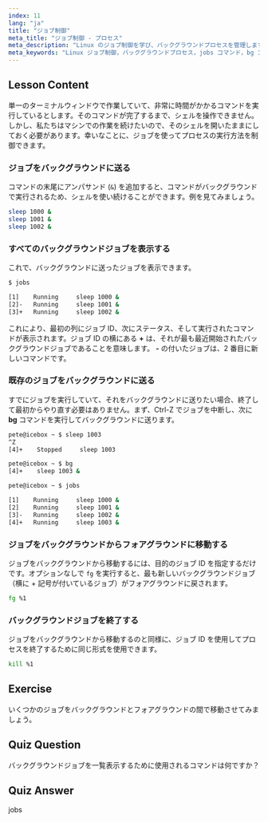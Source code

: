 ```yaml
---
index: 11
lang: "ja"
title: "ジョブ制御"
meta_title: "ジョブ制御 - プロセス"
meta_description: "Linux のジョブ制御を学び、バックグラウンドプロセスを管理します。「jobs」、「bg」、「fg」、「kill」コマンドを理解して、効率的なシェル使用を実現しましょう。Linux の学習を始めましょう！"
meta_keywords: "Linux ジョブ制御，バックグラウンドプロセス，jobs コマンド，bg コマンド，fg コマンド，kill コマンド，Linux チュートリアル，初心者 Linux"
---
```


## Lesson Content

単一のターミナルウィンドウで作業していて、非常に時間がかかるコマンドを実行しているとします。そのコマンドが完了するまで、シェルを操作できません。しかし、私たちはマシンでの作業を続けたいので、そのシェルを開いたままにしておく必要があります。幸いなことに、ジョブを使ってプロセスの実行方法を制御できます。

### ジョブをバックグラウンドに送る

コマンドの末尾にアンパサンド (`&`) を追加すると、コマンドがバックグラウンドで実行されるため、シェルを使い続けることができます。例を見てみましょう。

```bash
sleep 1000 &
sleep 1001 &
sleep 1002 &
```

### すべてのバックグラウンドジョブを表示する

これで、バックグラウンドに送ったジョブを表示できます。

```bash
$ jobs

[1]    Running     sleep 1000 &
[2]-   Running     sleep 1001 &
[3]+   Running     sleep 1002 &
```

これにより、最初の列にジョブ ID、次にステータス、そして実行されたコマンドが表示されます。ジョブ ID の横にある **+** は、それが最も最近開始されたバックグラウンドジョブであることを意味します。 **-** の付いたジョブは、2 番目に新しいコマンドです。

### 既存のジョブをバックグラウンドに送る

すでにジョブを実行していて、それをバックグラウンドに送りたい場合、終了して最初からやり直す必要はありません。まず、Ctrl-Z でジョブを中断し、次に **bg** コマンドを実行してバックグラウンドに送ります。

```bash
pete@icebox ~ $ sleep 1003
^Z
[4]+    Stopped     sleep 1003

pete@icebox ~ $ bg
[4]+    sleep 1003 &

pete@icebox ~ $ jobs

[1]    Running     sleep 1000 &
[2]    Running     sleep 1001 &
[3]-   Running     sleep 1002 &
[4]+   Running     sleep 1003 &
```

### ジョブをバックグラウンドからフォアグラウンドに移動する

ジョブをバックグラウンドから移動するには、目的のジョブ ID を指定するだけです。オプションなしで `fg` を実行すると、最も新しいバックグラウンドジョブ（横に + 記号が付いているジョブ）がフォアグラウンドに戻されます。

```bash
fg %1
```

### バックグラウンドジョブを終了する

ジョブをバックグラウンドから移動するのと同様に、ジョブ ID を使用してプロセスを終了するために同じ形式を使用できます。

```bash
kill %1
```

## Exercise

いくつかのジョブをバックグラウンドとフォアグラウンドの間で移動させてみましょう。

## Quiz Question

バックグラウンドジョブを一覧表示するために使用されるコマンドは何ですか？

## Quiz Answer

jobs

